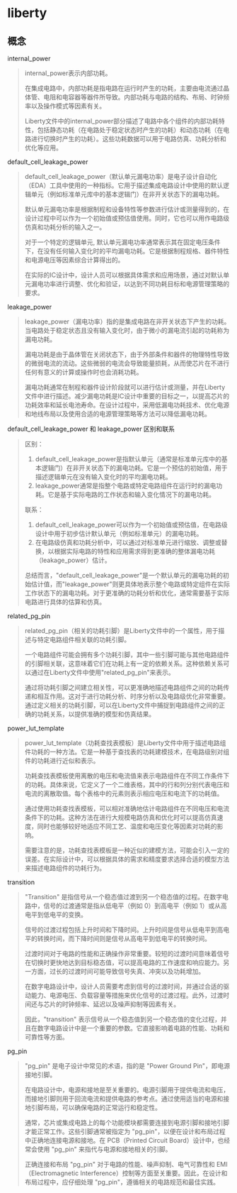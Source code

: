 
# liberty

## 概念

internal_power

> internal_power表示内部功耗。
>
> 在集成电路中，内部功耗是指电路在运行时产生的功耗，主要由电流通过晶体管、电阻和电容器等器件所导致。内部功耗与电路的结构、布局、时钟频率以及操作模式等因素有关。
>
> Liberty文件中的internal_power部分描述了电路中各个组件的内部功耗特性，包括静态功耗（在电路处于稳定状态时产生的功耗）和动态功耗（在电路进行切换时产生的功耗）。这些功耗数据可以用于电路仿真、功耗分析和优化等应用。

default_cell_leakage_power

> default_cell_leakage_power（默认单元漏电功率）是电子设计自动化（EDA）工具中使用的一种指标。它用于描述集成电路设计中使用的默认逻辑单元（例如标准单元库中的基本逻辑门）在非开关状态下的漏电功耗。
>
> 默认单元漏电功率是根据制程和设备特性等参数进行估计或测量得到的，在设计过程中可以作为一个初始值或预估值使用。同时，它也可以用作电路级仿真和功耗分析的输入之一。
>
> 对于一个特定的逻辑单元, 默认单元漏电功率通常表示其在固定电压条件下，在没有任何输入变化时的平均漏电功耗。它是根据制程规格、器件特性和电源电压等因素综合计算得出的。
>
> 在实际的IC设计中，设计人员可以根据具体需求和应用场景，通过对默认单元漏电功率进行调整、优化和验证，以达到不同功耗目标和电源管理策略的要求。

leakage_power

> leakage_power（漏电功率）指的是集成电路在非开关状态下产生的功耗。当电路处于稳定状态且没有输入变化时，由于微小的漏电流引起的功耗称为漏电功耗。
>
> 漏电功耗是由于晶体管在关闭状态下，由于外部条件和器件的物理特性导致的微弱电流的流动。这些微弱的电流会导致能量损耗，从而使芯片在不进行任何有意义的计算或操作时也会消耗功耗。
>
> 漏电功耗通常在制程和器件设计阶段就可以进行估计或测量，并在Liberty文件中进行描述。减少漏电功耗是IC设计中重要的目标之一，以提高芯片的功耗效率和延长电池寿命。在设计过程中，采用低漏电功耗技术、优化电源和地线布局以及使用合适的电源管理策略等方法可以降低漏电功耗。

default_cell_leakage_power 和 leakage_power 区别和联系

> 区别：
>
> 1. default_cell_leakage_power是指默认单元（通常是标准单元库中的基本逻辑门）在非开关状态下的漏电功耗。它是一个预估的初始值，用于描述逻辑单元在没有输入变化时的平均漏电功耗。
> 2. leakage_power通常是指整个电路或特定电路组件在运行时的漏电功耗。它是基于实际电路的工作状态和输入变化情况下的漏电功耗。
>
> 联系：
>
> 1. default_cell_leakage_power可以作为一个初始值或预估值，在电路级设计中用于初步估计默认单元（例如标准单元）的漏电功耗。
> 2. 在电路级仿真和功耗分析中，可以通过对标准单元进行缩放、调整或替换，以根据实际电路的特性和应用需求得到更准确的整体漏电功耗（leakage_power）估计。
>
> 总结而言，"default_cell_leakage_power"是一个默认单元的漏电功耗的初始估计值，而"leakage_power"则更具体地表示整个电路或特定组件在实际工作状态下的漏电功耗。对于更准确的功耗分析和优化，通常需要基于实际电路进行具体的估算和仿真。

related_pg_pin

> related_pg_pin（相关的功耗引脚）是Liberty文件中的一个属性，用于描述与特定电路组件相关联的功耗引脚。
>
> 一个电路组件可能会拥有多个功耗引脚，其中一些引脚可能与其他电路组件的引脚相关联，这意味着它们在功耗上有一定的依赖关系。这种依赖关系可以通过在Liberty文件中使用"related_pg_pin"来表示。
>
> 通过将功耗引脚之间建立相关性，可以更准确地描述电路组件之间的功耗传递和相互作用。这对于进行功耗分析、时序分析以及电路级优化非常重要。通过定义相关的功耗引脚，可以在Liberty文件中捕捉到电路组件之间的正确的功耗关系，以提供准确的模型和仿真结果。

power_lut_template

> power_lut_template（功耗查找表模板）是Liberty文件中用于描述电路组件功耗的一种方法。它是一种基于查找表的功耗建模技术，在电路级别对组件的功耗进行近似和表示。
>
> 功耗查找表模板使用离散的电压和电流值来表示电路组件在不同工作条件下的功耗。具体来说，它定义了一个二维表格，其中的行和列分别代表电压和电流的离散取值。每个表格中的元素则表示相应电压和电流下的功耗值。
>
> 通过使用功耗查找表模板，可以相对准确地估计电路组件在不同电压和电流条件下的功耗。这种方法在进行大规模电路仿真和优化时可以提高仿真速度，同时也能够较好地适应不同工艺、温度和电压变化等因素对功耗的影响。
>
> 需要注意的是，功耗查找表模板是一种近似的建模方法，可能会引入一定的误差。在实际设计中，可以根据具体的需求和精度要求选择合适的模型方法来描述电路组件的功耗行为。

transition

> "Transition" 是指信号从一个稳态值过渡到另一个稳态值的过程。在数字电路中，信号的过渡通常是指从低电平（例如 0）到高电平（例如 1）或从高电平到低电平的变换。
>
> 信号的过渡过程包括上升时间和下降时间。上升时间是信号从低电平到高电平的转换时间，而下降时间则是信号从高电平到低电平的转换时间。
>
> 过渡时间对于电路的性能和正确操作非常重要。较短的过渡时间意味着信号在切换时更快地达到目标稳态值，可以提高电路的工作速度和响应能力。另一方面，过长的过渡时间可能导致信号失真、冲突以及功耗增加。
>
> 在数字电路设计中，设计人员需要考虑到信号的过渡时间，并通过合适的驱动能力、电源电压、负载容量等措施来优化信号的过渡过程。此外，过渡时间还与芯片的时钟频率、延迟以及噪声抑制等因素有关。
>
> 因此，"transition" 表示信号从一个稳态值到另一个稳态值的变化过程，并且在数字电路设计中是一个重要的参数。它直接影响着电路的性能、功耗和可靠性等方面。

pg_pin

> "pg_pin" 是电子设计中常见的术语，指的是 "Power Ground Pin"，即电源接地引脚。
>
> 在电路设计中，电源和接地是至关重要的。电源引脚用于提供电流和电压，而接地引脚则用于回流电流和提供电路的参考点。通过使用适当的电源和接地引脚布局，可以确保电路的正常运行和稳定性。
>
> 通常，芯片或集成电路上的每个功能模块都需要连接到电源引脚和接地引脚才能正常工作。这些引脚通常被指定为 "pg_pin"，以便在设计和布局过程中正确地连接电源和接地。在 PCB（Printed Circuit Board）设计中，也经常会使用 "pg_pin" 来指代与电源和接地相关的引脚。
>
> 正确连接和布局 "pg_pin" 对于电路的性能、噪声抑制、电气可靠性和 EMI（Electromagnetic Interference）控制等方面至关重要。因此，在设计和布局过程中，应仔细处理 "pg_pin"，遵循相关的电路规范和最佳实践。
